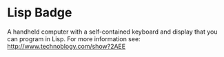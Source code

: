 # Lisp Badge
A handheld computer with a self-contained keyboard and display that you can program in Lisp.
For more information see: http://www.technoblogy.com/show?2AEE
